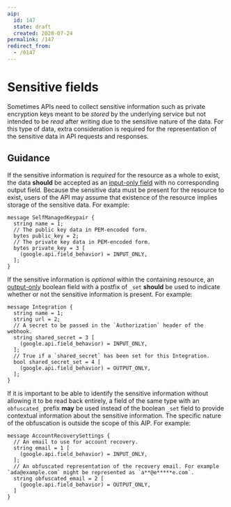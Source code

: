 ```yaml
---
aip:
  id: 147
  state: draft
  created: 2020-07-24
permalink: /147
redirect_from:
  - /0147
---
```


# Sensitive fields

Sometimes APIs need to collect sensitive information such as private encryption
keys meant to be _stored_ by the underlying service but not intended to be
_read_ after writing due to the sensitive nature of the data. For this type of
data, extra consideration is required for the representation of the sensitive
data in API requests and responses.

## Guidance

If the sensitive information is _required_ for the resource as a whole to
exist, the data **should** be accepted as an [input-only field][input-only]
with no corresponding output field. Because the sensitive data must be present
for the resource to exist, users of the API may assume that existence of the
resource implies storage of the sensitive data. For example:

```
message SelfManagedKeypair {
  string name = 1;
  // The public key data in PEM-encoded form.
  bytes public_key = 2;
  // The private key data in PEM-encoded form.
  bytes private_key = 3 [
    (google.api.field_behavior) = INPUT_ONLY,
  ];
}
```

If the sensitive information is _optional_ within the containing resource, an
[output-only][] boolean field with a postfix of `_set` **should** be used to
indicate whether or not the sensitive information is present. For example:

```
message Integration {
  string name = 1;
  string url = 2;
  // A secret to be passed in the `Authorization` header of the webhook.
  string shared_secret = 3 [
    (google.api.field_behavior) = INPUT_ONLY,
  ];
  // True if a `shared_secret` has been set for this Integration.
  bool shared_secret_set = 4 [
    (google.api.field_behavior) = OUTPUT_ONLY,
  ];
}
```

If it is important to be able to identify the sensitive information without
allowing it to be read back entirely, a field of the same type with an
`obfuscated_` prefix **may** be used instead of the boolean `_set` field to
provide contextual information about the sensitive information. The specific
nature of the obfuscation is outside the scope of this AIP. For example:

```
message AccountRecoverySettings {
  // An email to use for account recovery.
  string email = 1 [
    (google.api.field_behavior) = INPUT_ONLY,
  ];
  // An obfuscated representation of the recovery email. For example `ada@example.com` might be represented as `a**@e*****e.com`.
  string obfuscated_email = 2 [
    (google.api.field_behavior) = OUTPUT_ONLY,
  ]
}
```

<!-- prettier-ignore-start -->
[input-only]: ./0203.md#input-only
[output-only]: ./0203.md#output-only
<!-- prettier-ignore-end -->
